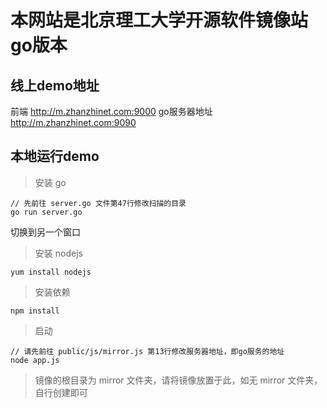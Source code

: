 # 本网站是北京理工大学开源软件镜像站go版本

## 线上demo地址
前端
http://m.zhanzhinet.com:9000
go服务器地址
http://m.zhanzhinet.com:9090

## 本地运行demo

> 安装 go

```
// 先前往 server.go 文件第47行修改扫描的目录
go run server.go
```

切换到另一个窗口

> 安装 nodejs

```
yum install nodejs
```

> 安装依赖
```nodejs
npm install
```
> 启动
```
// 请先前往 public/js/mirror.js 第13行修改服务器地址，即go服务的地址
node app.js
```
> 镜像的根目录为 mirror 文件夹，请将镜像放置于此，如无 mirror 文件夹，自行创建即可